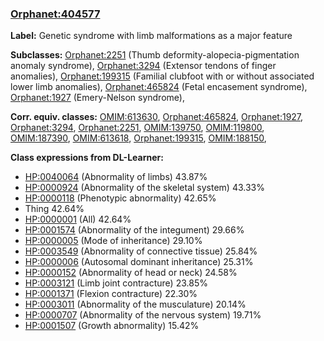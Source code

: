 
### [Orphanet:404577](http://www.orpha.net/ORDO/Orphanet_404577)
**Label:** Genetic syndrome with limb malformations as a major feature

**Subclasses:** [Orphanet:2251](http://www.orpha.net/ORDO/Orphanet_2251) (Thumb deformity-alopecia-pigmentation anomaly syndrome), [Orphanet:3294](http://www.orpha.net/ORDO/Orphanet_3294) (Extensor tendons of finger anomalies), [Orphanet:199315](http://www.orpha.net/ORDO/Orphanet_199315) (Familial clubfoot with or without associated lower limb anomalies), [Orphanet:465824](http://www.orpha.net/ORDO/Orphanet_465824) (Fetal encasement syndrome), [Orphanet:1927](http://www.orpha.net/ORDO/Orphanet_1927) (Emery-Nelson syndrome), 

**Corr. equiv. classes:** [OMIM:613630](http://purl.obolibrary.org/obo/OMIM_613630), [Orphanet:465824](http://www.orpha.net/ORDO/Orphanet_465824), [Orphanet:1927](http://www.orpha.net/ORDO/Orphanet_1927), [Orphanet:3294](http://www.orpha.net/ORDO/Orphanet_3294), [Orphanet:2251](http://www.orpha.net/ORDO/Orphanet_2251), [OMIM:139750](http://purl.obolibrary.org/obo/OMIM_139750), [OMIM:119800](http://purl.obolibrary.org/obo/OMIM_119800), [OMIM:187390](http://purl.obolibrary.org/obo/OMIM_187390), [OMIM:613618](http://purl.obolibrary.org/obo/OMIM_613618), [Orphanet:199315](http://www.orpha.net/ORDO/Orphanet_199315), [OMIM:188150](http://purl.obolibrary.org/obo/OMIM_188150), 

**Class expressions from DL-Learner:**

- [HP:0040064](http://purl.obolibrary.org/obo/HP_0040064) (Abnormality of limbs) 43.87%
- [HP:0000924](http://purl.obolibrary.org/obo/HP_0000924) (Abnormality of the skeletal system) 43.33%
- [HP:0000118](http://purl.obolibrary.org/obo/HP_0000118) (Phenotypic abnormality) 42.65%
- Thing 42.64%
- [HP:0000001](http://purl.obolibrary.org/obo/HP_0000001) (All) 42.64%
- [HP:0001574](http://purl.obolibrary.org/obo/HP_0001574) (Abnormality of the integument) 29.66%
- [HP:0000005](http://purl.obolibrary.org/obo/HP_0000005) (Mode of inheritance) 29.10%
- [HP:0003549](http://purl.obolibrary.org/obo/HP_0003549) (Abnormality of connective tissue) 25.84%
- [HP:0000006](http://purl.obolibrary.org/obo/HP_0000006) (Autosomal dominant inheritance) 25.31%
- [HP:0000152](http://purl.obolibrary.org/obo/HP_0000152) (Abnormality of head or neck) 24.58%
- [HP:0003121](http://purl.obolibrary.org/obo/HP_0003121) (Limb joint contracture) 23.85%
- [HP:0001371](http://purl.obolibrary.org/obo/HP_0001371) (Flexion contracture) 22.30%
- [HP:0003011](http://purl.obolibrary.org/obo/HP_0003011) (Abnormality of the musculature) 20.14%
- [HP:0000707](http://purl.obolibrary.org/obo/HP_0000707) (Abnormality of the nervous system) 19.71%
- [HP:0001507](http://purl.obolibrary.org/obo/HP_0001507) (Growth abnormality) 15.42%


